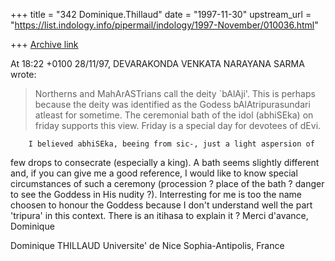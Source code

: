 +++
title = "342 Dominique.Thillaud"
date = "1997-11-30"
upstream_url = "https://list.indology.info/pipermail/indology/1997-November/010036.html"

+++
[Archive link](https://list.indology.info/pipermail/indology/1997-November/010036.html)

At 18:22 +0100 28/11/97, DEVARAKONDA VENKATA NARAYANA SARMA wrote:

>Northerns and MahArASTrians call the deity `bAlAji'. This is perhaps because
>the deity was identified as the Godess bAlAtripurasundari atleast for
>sometime. The ceremonial bath of the idol (abhiSEka) on friday supports this
>view. Friday is a special day for devotees of dEvi.

        I believed abhiSEka, beeing from sic-, just a light aspersion of
few drops to consecrate (especially a king). A bath seems slightly
different and, if you can give me a good reference, I would like to know
special circumstances of such a ceremony (procession ? place of the bath ?
danger to see the Goddess in His nudity ?).
        Interresting for me is too the name choosen to honour the Goddess
because I don't understand well the part 'tripura' in this context. There
is an itihasa to explain it ?
        Merci d'avance,
Dominique

Dominique THILLAUD
Universite' de Nice Sophia-Antipolis, France



